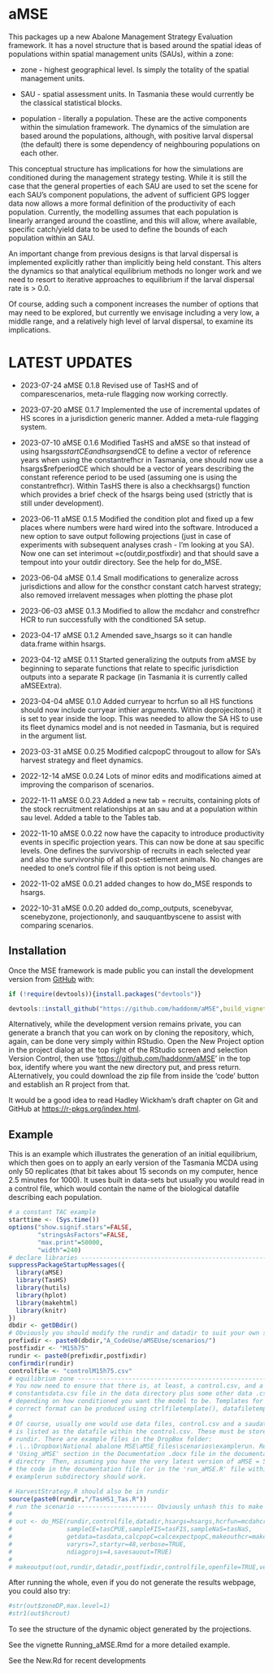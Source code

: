 
<!-- README.md is generated from README.Rmd. Please edit that file -->

# aMSE

<!-- badges: start -->
<!-- badges: end -->

This packages up a new Abalone Management Strategy Evaluation framework.
It has a novel structure that is based around the spatial ideas of
populations within spatial management units (SAUs), within a zone:

- zone - highest geographical level. Is simply the totality of the
  spatial management units.

- SAU - spatial assessment units. In Tasmania these would currently be
  the classical statistical blocks.

- population - literally a population. These are the active components
  within the simulation framework. The dynamics of the simulation are
  based around the populations, although, with positive larval dispersal
  (the default) there is some dependency of neighbouring populations on
  each other.

This conceptual structure has implications for how the simulations are
conditioned during the management strategy testing. While it is still
the case that the general properties of each SAU are used to set the
scene for each SAU’s component populations, the advent of sufficient GPS
logger data now allows a more formal definition of the productivity of
each population. Currently, the modelling assumes that each population
is linearly arranged around the coastline, and this will allow, where
available, specific catch/yield data to be used to define the bounds of
each population within an SAU.

An important change from previous designs is that larval dispersal is
implemented explicitly rather than implicitly being held constant. This
alters the dynamics so that analytical equilibrium methods no longer
work and we need to resort to iterative approaches to equilibrium if the
larval dispersal rate is \> 0.0.

Of course, adding such a component increases the number of options that
may need to be explored, but currently we envisage including a very low,
a middle range, and a relatively high level of larval dispersal, to
examine its implications.

# LATEST UPDATES

- 2023-07-24 aMSE 0.1.8 Revised use of TasHS and of comparescenarios,
  meta-rule flagging now working correctly.

- 2023-07-20 aMSE 0.1.7 Implemented the use of incremental updates of HS
  scores in a jurisdiction generic manner. Added a meta-rule flagging
  system.

- 2023-07-10 aMSE 0.1.6 Modified TasHS and aMSE so that instead of using
  hsargs$startCE and hsargs$endCE to define a vector of reference years
  when using the constantrefhcr in Tasmania, one should now use a
  hsargs\$refperiodCE which should be a vector of years describing the
  constant reference period to be used (assuming one is using the
  constantrefhcr). Within TasHS there is also a checkhsargs() function
  which provides a brief check of the hsargs being used (strictly that
  is still under development).

- 2023-06-11 aMSE 0.1.5 Modified the condition plot and fixed up a few
  places where numbers were hard wired into the software. Introduced a
  new option to save output following projections (just in case of
  experiments with subsequent analyses crash - I’m looking at you SA).
  Now one can set interimout =c(outdir,postfixdir) and that should save
  a tempout into your outdir directory. See the help for do_MSE.

- 2023-06-04 aMSE 0.1.4 Small modifications to generalize across
  jurisdictions and allow for the consthcr constant catch harvest
  strategy; also removed irrelavent messages when plotting the phase
  plot

- 2023-06-03 aMSE 0.1.3 Modified to allow the mcdahcr and constrefhcr
  HCR to run successfully with the conditioned SA setup.

- 2023-04-17 aMSE 0.1.2 Amended save_hsargs so it can handle data.frame
  within hsargs.

- 2023-04-12 aMSE 0.1.1 Started generalizing the outputs from aMSE by
  beginning to separate functions that relate to specific jurisdiction
  outputs into a separate R package (in Tasmania it is currently called
  aMSEExtra).

- 2023-04-04 aMSE 0.1.0 Added curryear to hcrfun so all HS functions
  should now include curryear inthier arguments. Within doprojecitons()
  it is set to year inside the loop. This was needed to allow the SA HS
  to use its fleet dynamics model and is not needed in Tasmania, but is
  required in the argument list.

- 2023-03-31 aMSE 0.0.25 Modified calcpopC througout to allow for SA’s
  harvest strategy and fleet dynamics.

- 2022-12-14 aMSE 0.0.24 Lots of minor edits and modifications aimed at
  improving the comparison of scenarios.

- 2022-11-11 aMSE 0.0.23 Added a new tab = recruits, containing plots of
  the stock recruitment relationships at an sau and at a population
  within sau level. Added a table to the Tables tab.

- 2022-11-10 aMSE 0.0.22 now have the capacity to introduce productivity
  events in specific projection years. This can now be done at sau
  specific levels. One defines the survivorship of recruits in each
  selected year and also the survivorship of all post-settlement
  animals. No changes are needed to one’s control file if this option is
  not being used.

- 2022-11-02 aMSE 0.0.21 added changes to how do_MSE responds to hsargs.

- 2022-10-31 aMSE 0.0.20 added do_comp_outputs, scenebyvar, scenebyzone,
  projectiononly, and sauquantbyscene to assist with comparing
  scenarios.

## Installation

Once the MSE framework is made public you can install the development
version from [GitHub](https://github.com/haddonm/aMSE) with:

``` r
if (!require(devtools)){install.packages("devtools")} 

devtools::install_github("https://github.com/haddonm/aMSE",build_vignettes = TRUE)
```

Alternatively, while the development version remains private, you can
generate a branch that you can work on by cloning the repository, which,
again, can be done very simply within RStudio. Open the New Project
option in the project dialog at the top right of the RStudio screen and
selection Version Control, then use ‘<https://github.com/haddonm/aMSE>’
in the top box, identify where you want the new directory put, and press
return. ALternatively, you could download the zip file from inside the
‘code’ button and establish an R project from that.

It would be a good idea to read Hadley Wickham’s draft chapter on Git
and GitHub at <https://r-pkgs.org/index.html>.

## Example

This is an example which illustrates the generation of an initial
equilibrium, which then goes on to apply an early version of the
Tasmania MCDA using only 50 replicates (that bit takes about 15 seconds
on my computer, hence 2.5 minutes for 1000). It uses built in data-sets
but usually you would read in a control file, which would contain the
name of the biological datafile describing each population.

``` r
# a constant TAC example
starttime <- (Sys.time())
options("show.signif.stars"=FALSE,
        "stringsAsFactors"=FALSE,
        "max.print"=50000,
        "width"=240)
# declare libraries ------------------------------------------------------------
suppressPackageStartupMessages({
  library(aMSE)
  library(TasHS)
  library(hutils)
  library(hplot)
  library(makehtml)
  library(knitr)
})
dbdir <- getDBdir()
# Obviously you should modify the rundir and datadir to suit your own setup
prefixdir <- paste0(dbdir,"A_CodeUse/aMSEUse/scenarios/")
postfixdir <- "M15h75"
rundir <- paste0(prefixdir,postfixdir)
confirmdir(rundir)
controlfile <- "controlM15h75.csv"
# equilibrium zone -------------------------------------------------------------
# You now need to ensure that there is, at least, a control.csv, and a 
# constantsdata.csv file in the data directory plus some other data .csv files
# depending on how conditioned you want the model to be. Templates for the
# correct format can be produced using ctrlfiletemplate(), datafiletemplate().
# 
# Of course, usually one would use data files, control.csv and a saudata.csv, which
# is listed as the datafile within the control.csv. These must be stored in 
# rundir. There are example files in the DropBox folder:
# .\..\Dropbox\National abalone MSE\aMSE_files\scenarios\examplerun. Read the 
# 'Using_aMSE' section in the Documentation .docx file in the documentation 
# directry  Then, assuming you have the very latest version of aMSE = 500, 
# the code in the documentation file (or in the 'run_aMSE.R' file within the
# examplerun subdirectory should work. 

# HarvestStrategy.R should also be in rundir
source(paste0(rundir,"/TasHS1_Tas.R"))
# run the scenario --------------------- Obviously unhash this to make it work
#
# out <- do_MSE(rundir,controlfile,datadir,hsargs=hsargs,hcrfun=mcdahcr,
#               sampleCE=tasCPUE,sampleFIS=tasFIS,sampleNaS=tasNaS,
#               getdata=tasdata,calcpopC=calcexpectpopC,makeouthcr=makeouthcr,
#               varyrs=7,startyr=48,verbose=TRUE,
#               ndiagprojs=4,savesauout=TRUE)
# 
# makeoutput(out,rundir,datadir,postfixdir,controlfile,openfile=TRUE,verbose=FALSE)
```

After running the whole, even if you do not generate the results
webpage, you could also try:

``` r
#str(out$zoneDP,max.level=1)
#str1(out$hcrout)
```

To see the structure of the dynamic object generated by the projections.

See the vignette Running_aMSE.Rmd for a more detailed example.

See the New.Rd for recent developments
